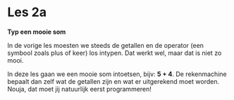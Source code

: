 # Les 2a

**Typ een mooie som**

In de vorige les moesten we steeds de getallen en de operator \(een symbool zoals plus of keer\) los intypen. Dat werkt wel, maar dat is niet zo mooi.

In deze les gaan we een mooie som intoetsen, bijv: **5 + 4**. De rekenmachine bepaalt dan zelf wat de getallen zijn en wat er uitgerekend moet worden. Nouja, dat moet jij natuurlijk eerst programmeren!

